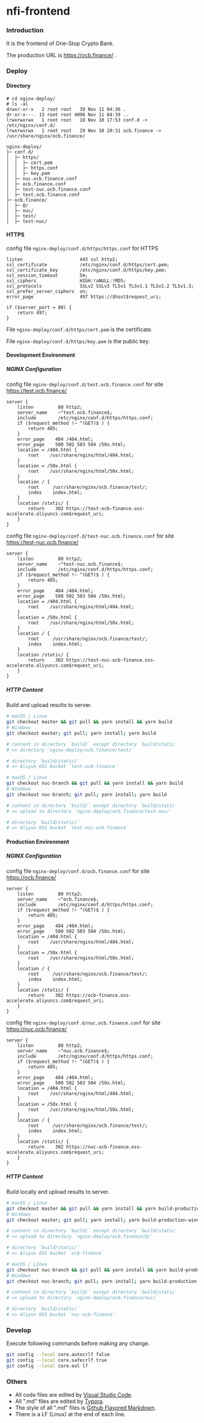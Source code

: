 # nfi-frontend

### Introduction

It is the frontend of One-Stop Crypto Bank.

The production URL is https://ocb.finance/ .

### Deploy

#### Directory

```
# cd nginx-deploy/
# ls -al
drwxr-xr-x   2 root root   39 Nov 11 04:36 .
dr-xr-x---. 13 root root 4096 Nov 11 04:39 ..
lrwxrwxrwx   1 root root   18 Nov 10 17:53 conf.d -> /etc/nginx/conf.d/
lrwxrwxrwx   1 root root   29 Nov 10 20:31 ocb.finance -> /usr/share/nginx/ocb.finance/
```

```
nginx-deploy/
├─ conf.d/
│  ├─ https/
│  │  ├─ cert.pem
│  │  ├─ https.conf
│  │  ├─ key.pem
│  ├─ nuc.ocb.finance.conf
│  ├─ ocb.finance.conf
│  ├─ test-nuc.ocb.finance.conf
│  ├─ test.ocb.finance.conf
├─ ocb.finance/
│  ├─ @/
│  ├─ nuc/
│  ├─ test/
│  ├─ test-nuc/
```

#### HTTPS

config file `nginx-deploy/conf.d/https/https.conf` for HTTPS

``` nginx
listen                     443 ssl http2;
ssl_certificate            /etc/nginx/conf.d/https/cert.pem;
ssl_certificate_key        /etc/nginx/conf.d/https/key.pem;
ssl_session_timeout        5m;
ssl_ciphers                HIGH:!aNULL:!MD5;
ssl_protocols              SSLv2 SSLv3 TLSv1 TLSv1.1 TLSv1.2 TLSv1.3;
ssl_prefer_server_ciphers  on;
error_page                 497 https://$host$request_uri;

if ($server_port = 80) {
    return 497;
}
```

File `nginx-deploy/conf.d/https/cert.pem` is the certificate.

File `nginx-deploy/conf.d/https/key.pem` is the public key.

#### Development Environment

##### NGINX Configuration

config file `nginx-deploy/conf.d/test.ocb.finance.conf` for site https://test.ocb.finance/

``` nginx
server {
    listen         80 http2;
    server_name    ~^test.ocb.finance$;
    include        /etc/nginx/conf.d/https/https.conf;
    if ($request_method !~ ^(GET)$ ) {
        return 405;
    }
    error_page    404 /404.html;
    error_page    500 502 503 504 /50x.html;
    location = /404.html {
        root    /usr/share/nginx/html/404.html;
    }
    location = /50x.html {
        root    /usr/share/nginx/html/50x.html;
    }
    location / {
        root     /usr/share/nginx/ocb.finance/test/;
        index    index.html;
    }
    location /static/ {
        return    302 https://test-ocb-finance.oss-accelerate.aliyuncs.com$request_uri;
    }
}
```

config file `nginx-deploy/conf.d/test-nuc.ocb.finance.conf` for site https://test-nuc.ocb.finance/

``` nginx
server {
    listen         80 http2;
    server_name    ~^test-nuc.ocb.finance$;
    include        /etc/nginx/conf.d/https/https.conf;
    if ($request_method !~ ^(GET)$ ) {
        return 405;
    }
    error_page    404 /404.html;
    error_page    500 502 503 504 /50x.html;
    location = /404.html {
        root    /usr/share/nginx/html/404.html;
    }
    location = /50x.html {
        root    /usr/share/nginx/html/50x.html;
    }
    location / {
        root     /usr/share/nginx/ocb.finance/test/;
        index    index.html;
    }
    location /static/ {
        return    302 https://test-nuc-ocb-finance.oss-accelerate.aliyuncs.com$request_uri;
    }
}
```

##### HTTP Content

Build and upload results to server.

``` sh
# macOS / Linux
git checkout master && git pull && yarn install && yarn build
# Windows
git checkout master; git pull; yarn install; yarn build

# content in directory `build/` except directory `build/static`
# => directory `nginx-deploy/ocb.finance/test/`

# directory `build/static/`
# => Aliyun OSS bucket `test-ocb-finance`
```

``` sh
# macOS / Linux
git checkout nuc-branch && git pull && yarn install && yarn build
# Windows
git checkout nuc-branch; git pull; yarn install; yarn build

# content in directory `build/` except directory `build/static`
# => upload to directory `nginx-deploy/ocb.finance/test-nuc/`

# directory `build/static/`
# => Aliyun OSS bucket `test-nuc-ocb-finance`
```

#### Production Environment

##### NGINX Configuration

config file `nginx-deploy/conf.d/ocb.finance.conf` for site https://ocb.finance/

``` nginx
server {
    listen         80 http2;
    server_name    ~^ocb.finance$;
    include        /etc/nginx/conf.d/https/https.conf;
    if ($request_method !~ ^(GET)$ ) {
        return 405;
    }
    error_page    404 /404.html;
    error_page    500 502 503 504 /50x.html;
    location = /404.html {
        root    /usr/share/nginx/html/404.html;
    }
    location = /50x.html {
        root    /usr/share/nginx/html/50x.html;
    }
    location / {
        root     /usr/share/nginx/ocb.finance/test/;
        index    index.html;
    }
    location /static/ {
        return    302 https://ocb-finance.oss-accelerate.aliyuncs.com$request_uri;
    }
}
```

config file `nginx-deploy/conf.d/nuc.ocb.finance.conf` for site https://nuc.ocb.finance/

``` nginx
server {
    listen         80 http2;
    server_name    ~^nuc.ocb.finance$;
    include        /etc/nginx/conf.d/https/https.conf;
    if ($request_method !~ ^(GET)$ ) {
        return 405;
    }
    error_page    404 /404.html;
    error_page    500 502 503 504 /50x.html;
    location = /404.html {
        root    /usr/share/nginx/html/404.html;
    }
    location = /50x.html {
        root    /usr/share/nginx/html/50x.html;
    }
    location / {
        root     /usr/share/nginx/ocb.finance/test/;
        index    index.html;
    }
    location /static/ {
        return    302 https://nuc-ocb-finance.oss-accelerate.aliyuncs.com$request_uri;
    }
}
```

##### HTTP Content

Build locally and upload results to server.

``` sh
# macOS / Linux
git checkout master && git pull && yarn install && yarn build-production
# Windows
git checkout master; git pull; yarn install; yarn build-production-windows

# content in directory `build/` except directory `build/static`
# => upload to directory `nginx-deploy/ocb.finance/@/`

# directory `build/static/`
# => Aliyun OSS bucket `ocb-finance`
```

``` sh
# macOS / Linux
git checkout nuc-branch && git pull && yarn install && yarn build-production
# Windows
git checkout nuc-branch; git pull; yarn install; yarn build-production-windows

# content in directory `build/` except directory `build/static`
# => upload to directory `nginx-deploy/ocb.finance/nuc/`

# directory `build/static/`
# => Aliyun OSS bucket `nuc-ocb-finance`
```

### Develop

Execute following commands before making any change.

``` sh
git config --local core.autocrlf false
git config --local core.safecrlf true
git config --local core.eol lf
```

### Others

- All code files are edited by [Visual Studio Code](https://code.visualstudio.com/).
- All ".md" files are edited by [Typora](http://typora.io/).
- The style of all ".md" files is [Github Flavored Markdown](https://guides.github.com/features/mastering-markdown/#GitHub-flavored-markdown).
- There is a LF (Linux) at the end of each line.
